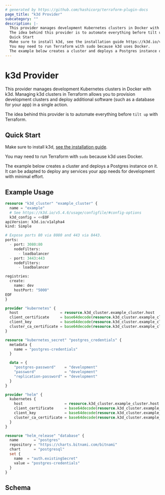 ```yaml
---
# generated by https://github.com/hashicorp/terraform-plugin-docs
page_title: "k3d Provider"
subcategory: ""
description: |-
  This provider manages development Kubernetes clusters in Docker with k3d. Managing k3d clusters in Terraform allows you to provision development clusters and deploy additional software (such as a database for your app) in a single action.
  The idea behind this provider is to automate everything before tilt up with Terraform.
  Quick Start
  Make sure to install k3d, see the installation guide https://k3d.io/v5.4.6/#installation.
  You may need to run Terraform with sudo because k3d uses Docker.
  The example below creates a cluster and deploys a Postgres instance on it. It can be adapted to deploy any services your app needs for development with minimal effort.
---
```


# k3d Provider

This provider manages development Kubernetes clusters in Docker with k3d. Managing k3d clusters in Terraform allows you to provision development clusters and deploy additional software (such as a database for your app) in a single action.

The idea behind this provider is to automate everything before `tilt up` with Terraform.

## Quick Start

Make sure to install k3d, [see the installation guide](https://k3d.io/v5.4.6/#installation).

You may need to run Terraform with `sudo` because k3d uses Docker.

The example below creates a cluster and deploys a Postgres instance on it. It can be adapted to deploy any services your app needs for development with minimal effort.

## Example Usage

```terraform
resource "k3d_cluster" "example_cluster" {
  name = "example"
  # See https://k3d.io/v5.4.6/usage/configfile/#config-options
  k3d_config = <<EOF
apiVersion: k3d.io/v1alpha4
kind: Simple

# Expose ports 80 via 8080 and 443 via 8443.
ports:
  - port: 3080:80
    nodeFilters:
      - loadbalancer
  - port: 3443:443
    nodeFilters:
      - loadbalancer

registries:
  create:
    name: dev
    hostPort: "5000"
EOF
}

provider "kubernetes" {
  host                   = resource.k3d_cluster.example_cluster.host
  client_certificate     = base64decode(resource.k3d_cluster.example_cluster.client_certificate)
  client_key             = base64decode(resource.k3d_cluster.example_cluster.client_key)
  cluster_ca_certificate = base64decode(resource.k3d_cluster.example_cluster.cluster_ca_certificate)
}

resource "kubernetes_secret" "postgres_credentials" {
  metadata {
    name = "postgres-credentials"
  }

  data = {
    "postgres-password"    = "development"
    "password"             = "development"
    "replication-password" = "development"
  }
}

provider "helm" {
  kubernetes {
    host                   = resource.k3d_cluster.example_cluster.host
    client_certificate     = base64decode(resource.k3d_cluster.example_cluster.client_certificate)
    client_key             = base64decode(resource.k3d_cluster.example_cluster.client_key)
    cluster_ca_certificate = base64decode(resource.k3d_cluster.example_cluster.cluster_ca_certificate)
  }
}

resource "helm_release" "database" {
  name       = "postgres"
  repository = "https://charts.bitnami.com/bitnami"
  chart      = "postgresql"
  set {
    name  = "auth.existingSecret"
    value = "postgres-credentials"
  }
}
```

<!-- schema generated by tfplugindocs -->
## Schema
